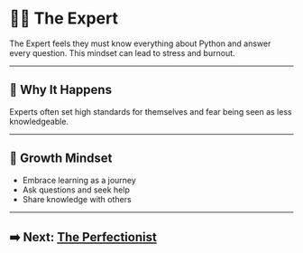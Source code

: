 # 🧑‍🏫 The Expert

The Expert feels they must know everything about Python and answer every question. This mindset can lead to stress and burnout.

---

## 🧠 Why It Happens

Experts often set high standards for themselves and fear being seen as less knowledgeable.

---

## 🌱 Growth Mindset

- Embrace learning as a journey
- Ask questions and seek help
- Share knowledge with others

---

## ➡️ Next: [The Perfectionist](the-perfectionist.md)
